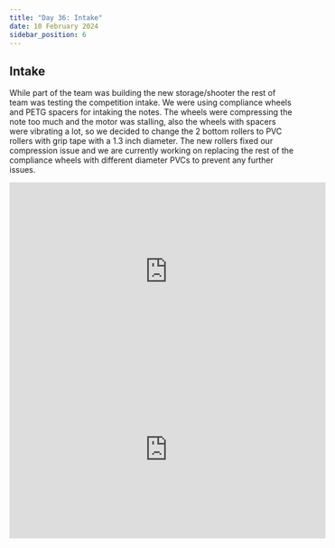 ```yaml
---
title: "Day 36: Intake"
date: 10 February 2024
sidebar_position: 6
---
```


## Intake

While part of the team was building the new storage/shooter the rest of team was testing the competition intake. We were using compliance wheels and PETG spacers for intaking the notes. The wheels were compressing the note too much and the motor was stalling, also the wheels with spacers were vibrating a lot, so we decided to change the 2 bottom rollers to PVC rollers with grip tape with a 1.3 inch diameter. The new rollers fixed our compression issue and we are currently working on replacing the rest of the compliance wheels with different diameter PVCs to prevent any further issues.

<iframe width="560" height="315" src="https://www.youtube.com/embed/OsMejgBBqTY" frameborder="0" allowfullscreen></iframe>

<iframe width="560" height="315" src="https://www.youtube.com/embed/0vCjqPEPsHg" frameborder="0" allowfullscreen></iframe>
